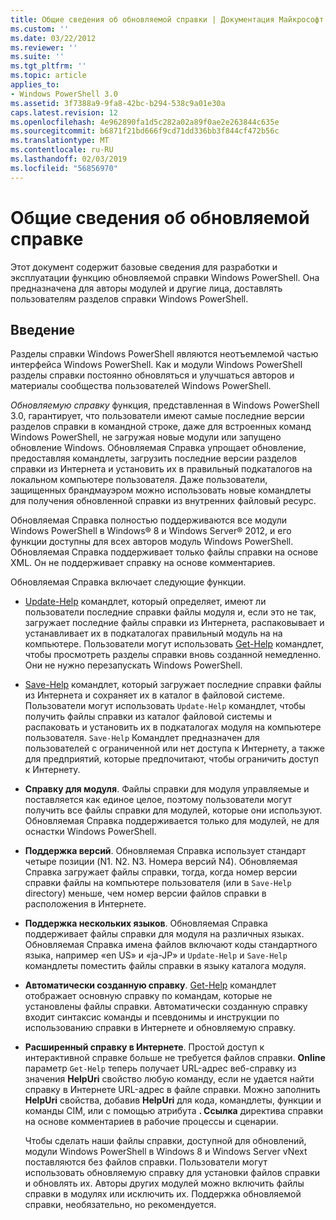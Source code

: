 ```yaml
---
title: Общие сведения об обновляемой справки | Документация Майкрософт
ms.custom: ''
ms.date: 03/22/2012
ms.reviewer: ''
ms.suite: ''
ms.tgt_pltfrm: ''
ms.topic: article
applies_to:
- Windows PowerShell 3.0
ms.assetid: 3f7388a9-9fa8-42bc-b294-538c9a01e30a
caps.latest.revision: 12
ms.openlocfilehash: 4e962890fa1d5c282a02a89f0ae2e263844c635e
ms.sourcegitcommit: b6871f21bd666f9cd71dd336bb3f844cf472b56c
ms.translationtype: MT
ms.contentlocale: ru-RU
ms.lasthandoff: 02/03/2019
ms.locfileid: "56856970"
---
```

# <a name="updatable-help-overview"></a>Общие сведения об обновляемой справке

Этот документ содержит базовые сведения для разработки и эксплуатации функцию обновляемой справки Windows PowerShell. Она предназначена для авторы модулей и другие лица, доставлять пользователям разделов справки Windows PowerShell.

## <a name="introduction"></a>Введение

Разделы справки Windows PowerShell являются неотъемлемой частью интерфейса Windows PowerShell. Как и модули Windows PowerShell разделы справки постоянно обновляться и улучшаться авторов и материалы сообщества пользователей Windows PowerShell.

*Обновляемую справку* функция, представленная в Windows PowerShell 3.0, гарантирует, что пользователи имеют самые последние версии разделов справки в командной строке, даже для встроенных команд Windows PowerShell, не загружая новые модули или запущено обновление Windows. Обновляемая Справка упрощает обновление, предоставляя командлеты, загрузить последние версии разделов справки из Интернета и установить их в правильный подкаталогов на локальном компьютере пользователя. Даже пользователи, защищенных брандмауэром можно использовать новые командлеты для получения обновленной справки из внутренних файловый ресурс.

Обновляемая Справка полностью поддерживаются все модули Windows PowerShell в Windows® 8 и Windows Server® 2012, и его функции доступны для всех авторов модуль Windows PowerShell. Обновляемая Справка поддерживает только файлы справки на основе XML. Он не поддерживает справку на основе комментариев.

Обновляемая Справка включает следующие функции.

- [Update-Help](/powershell/module/Microsoft.PowerShell.Core/Update-Help) командлет, который определяет, имеют ли пользователи последние справки файлы модуля и, если это не так, загружает последние файлы справки из Интернета, распаковывает и устанавливает их в подкаталогах правильный модуль на на компьютере. Пользователи могут использовать [Get-Help](/powershell/module/Microsoft.PowerShell.Core/Update-Help) командлет, чтобы просмотреть разделы справки вновь созданной немедленно. Они не нужно перезапускать Windows PowerShell.

- [Save-Help](/powershell/module/Microsoft.PowerShell.Core/Save-Help) командлет, который загружает последние справки файлы из Интернета и сохраняет их в каталог в файловой системе. Пользователи могут использовать `Update-Help` командлет, чтобы получить файлы справки из каталог файловой системы и распаковать и установить их в подкаталогах модуля на компьютере пользователя. `Save-Help` Командлет предназначен для пользователей с ограниченной или нет доступа к Интернету, а также для предприятий, которые предпочитают, чтобы ограничить доступ к Интернету.

- **Справку для модуля**. Файлы справки для модуля управляемые и поставляется как единое целое, поэтому пользователи могут получить все файлы справки для модулей, которые они используют. Обновляемая Справка поддерживается только для модулей, не для оснастки Windows PowerShell.

- **Поддержка версий**. Обновляемая Справка использует стандарт четыре позиции (N1. N2. N3. Номера версий N4). Обновляемая Справка загружает файлы справки, тогда, когда номер версии справки файлы на компьютере пользователя (или в `Save-Help` directory) меньше, чем номер версии файлов справки в расположения в Интернете.

- **Поддержка нескольких языков**. Обновляемая Справка поддерживает файлы справки для модуля на различных языках. Обновляемая Справка имена файлов включают коды стандартного языка, например «en US» и «ja-JP» и `Update-Help` и `Save-Help` командлеты поместить файлы справки в языку каталога модуля.

- **Автоматически созданную справку**. [Get-Help](/powershell/module/Microsoft.PowerShell.Core/Get-Help) командлет отображает основную справку по командам, которые не установлены файлы справки. Автоматически созданную справку входит синтаксис команды и псевдонимы и инструкции по использованию справки в Интернете и обновляемую справку.

- **Расширенный справку в Интернете**. Простой доступ к интерактивной справке больше не требуется файлов справки. **Online** параметр `Get-Help` теперь получает URL-адрес веб-справку из значения **HelpUri** свойство любую команду, если не удается найти справку в Интернете URL-адрес в файле справки. Можно заполнить **HelpUri** свойства, добавив **HelpUri** для кода, командлеты, функции и команды CIM, или с помощью атрибута **. Ссылка** директива справки на основе комментариев в рабочие процессы и сценарии.

  Чтобы сделать наши файлы справки, доступной для обновлений, модули Windows PowerShell в Windows 8 и Windows Server vNext поставляются без файлов справки. Пользователи могут использовать обновляемую справку для установки файлов справки и обновлять их. Авторы других модулей можно включить файлы справки в модулях или исключить их. Поддержка обновляемой справки, необязательно, но рекомендуется.
